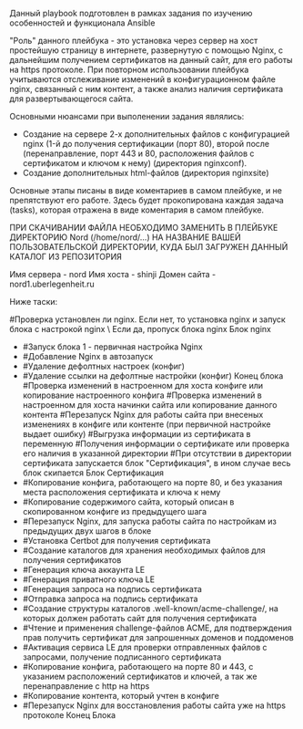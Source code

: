 Данный playbook подготовлен в рамках задания по изучению особенностей и функционала Ansible

"Роль" данного плейбука - это установка через сервер на хост простейшую страницу в интернете, развернутую с помощью Nginx, с дальнейшим получением 
сертификатов на данный сайт, для его работы на https протоколе. При повторном использовании плейбука учитываются отслеживание изменений
в конфигурационном файле nginx, связанный с ним контент, а также анализ наличия сертификата для развертывающегося сайта.

Основными нюансами при выполенении задания являлись:
- Создание на сервере 2-х дополнительных файлов с конфигурацией nginx (1-й до получения сертификации (порт 80),
 второй после (перенаправление, порт 443 и 80, расположения файлов с сертификатом и ключом к нему) (директория nginxconf).
- Создание дополнительных html-файлов (директория nginxsite)

Основные этапы писаны в виде коментариев в самом плейбуке, и не препятствуют его работе. Здесь будет прокопирована каждая задача (tasks), 
которая отражена в виде коментария в самом плейбуке.

ПРИ СКАЧИВАНИИ ФАЙЛА НЕОБХОДИМО ЗАМЕНИТЬ В ПЛЕЙБУКЕ ДИРЕКТОРИЮ Nord (/home/nord/...) НА НАЗВАНИЕ ВАШЕЙ ПОЛЬЗОВАТЕЛЬСКОЙ ДИРЕКТОРИИ, КУДА БЫЛ ЗАГРУЖЕН ДАННЫЙ КАТАЛОГ ИЗ РЕПОЗИТОРИЯ

Имя сервера - nord
Имя хоста - shinji
Домен сайта - nord1.uberlegenheit.ru

Ниже таски:

#Проверка установлен ли nginx. Если нет, то установка nginx и запуск блока с настрокой nginx \ Если да, пропуск блока nginx
 Блок nginx
 - #Запуск блока 1 - первичная настройка Nginx
 - #Добавление Nginx в автозапуск
 - #Удаление дефолтных настроек (конфиг)
 - #Удаление ссылки на дефолтные настройки (конфиг)
 Конец блока
#Проверка изменений в настроенном для хоста конфиге или копирование настроенного конфига
#Проверка изменений в настроенном для хоста начинки сайта или копирование данного контента
#Перезапуск Nginx для работы сайта при внесеных изменениях в конфиге или контенте (при первичной настройке выдает ошибку)
#Выгрузка информации из сертификата в переменную 
#Получения информации о сертификате или проверка его наличия в указанной директории
#При отсутствии в директории сертификата запускается блок "Сертификация", в ином случае весь блок скипается
 Блок Сертификация
 - #Копирование конфига, работающего на порте 80, и без указания места расположения сертификата и ключа к нему
 - #Копирование содержимого сайта, который описан в скопированном конфиге из предыдущего шага
 - #Перезапуск Nginx, для запуска работы сайта по настройкам из предыдущих двух шагов в блоке
 - #Установка Certbot для получения сертификата
 - #Создание каталогов для хранения необходимых файлов для получения сертификатов
 - #Генерация ключа аккаунта LE
 - #Генерация приватного ключа LE
 - #Генерация запроса на подпись сертификата
 - #Отправка запроса на подпись сертификата
 - #Создание структуры каталогов .well-known/acme-challenge/, на которых должен работать сайт для получения сертификата
 - #Чтение и применения challenge-файлов ACME, для подтверждения прав получить сертификат для запрошенных доменов и поддоменов
 - #Активация сервиса LE для проверки отправленных файлов с запросами, получение подписанного сертификата
 - #Копирование конфига, работающего на порте 80 и 443, с указанием расположений сертификатов и ключей, а так же перенаправление с http на https
 - #Копирование контента, который учтен в конфиге
 - #Перезапуск Nginx для восстановления работы сайта уже на https протоколе
 Конец Блока
